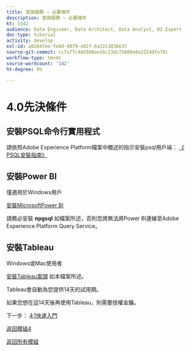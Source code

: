 ```yaml
---
title: 查詢服務 — 必要條件
description: 查詢服務 — 必要條件
kt: 5342
audience: Data Engineer, Data Architect, Data Analyst, BI Expert
doc-type: tutorial
activity: develop
exl-id: a02647ee-fe0d-4079-a02f-6a32c3838e37
source-git-commit: cc7a77c4dd380ae1bc23dc75608e8e2224dfe78c
workflow-type: tm+mt
source-wordcount: '142'
ht-degree: 0%

---
```


# 4.0先決條件

## 安裝PSQL命令行實用程式

請依照Adobe Experience Platform檔案中概述的指示安裝psql用戶端：
[《 PSQL安裝指南》](https://experienceleague.adobe.com/docs/experience-platform/query/clients/psql.html)

## 安裝Power BI

僅適用於Windows用戶

[安裝MicrosoftPower BI](https://experienceleague.adobe.com/docs/experience-platform/query/clients/power-bi.html)

請務必安裝 **npgsql** 如檔案所述，否則您將無法將Power BI連線至Adobe Experience Platform Query Service。

## 安裝Tableau

Windows或Mac使用者

[安裝Tableau案頭](https://experienceleague.adobe.com/docs/experience-platform/query/clients/tableau.html) 如本檔案所述。

Tableau會自動為您提供14天的試用期。

如果您想在這14天後再使用Tableau，則需要授權金鑰。

下一步： [4.1快速入門](./ex1.md)

[返回模組4](./query-service.md)

[返回所有模組](../../overview.md)
